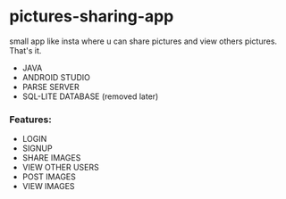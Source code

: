# pictures-sharing-app
small app like insta where u can share pictures and view others pictures. That's it.

<ul>
<li>JAVA</li>
<li>ANDROID STUDIO</li>
<li>PARSE SERVER</li>
<li>SQL-LITE DATABASE (removed later)</li>
</ul>

<h3>Features: </h3>
<ul>
<li>LOGIN</li>
<li>SIGNUP</li>
<li>SHARE IMAGES</li>
<li>VIEW OTHER USERS</li>
<li>POST IMAGES</li>
<li>VIEW IMAGES</li>
</ul>
